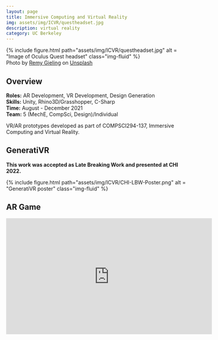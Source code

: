 ```yaml
---
layout: page
title: Immersive Computing and Virtual Reality
img: assets/img/ICVR/questheadset.jpg
description: virtual reality
category: UC Berkeley
---
```

<div class="row">
    <div class="w-50 p-3">
        {% include figure.html path="assets/img/ICVR/questheadset.jpg" alt = "Image of Oculus Quest headset" class="img-fluid" %}
    </div>
</div>
<div class="caption">
    Photo by <a href="https://unsplash.com/es/@gieling?utm_source=unsplash&utm_medium=referral&utm_content=creditCopyText">Remy Gieling</a> on <a href="https://unsplash.com/s/photos/virtual-reality?utm_source=unsplash&utm_medium=referral&utm_content=creditCopyText">Unsplash</a>
</div>

## Overview
**Roles:** AR Development, VR Development, Design Generation  
**Skills:** Unity, Rhino3D/Grasshopper, C-Sharp   
**Time:** August - December 2021  
**Team:** 5 (MechE, CompSci, Design)/Individual   

VR/AR prototypes developed as part of COMPSCI294-137, Immersive Computing and Virtual Reality.

## GeneratiVR
**This work was accepted as Late Breaking Work and presented at CHI 2022.**
<div class="row">
    <div class="col-sm mt-3 mt-md-0">
        {% include figure.html path="assets/img/ICVR/CHI-LBW-Poster.png" alt = "GeneratiVR poster" class="img-fluid" %}
    </div>
</div>

## AR Game
<iframe width="560" height="315" src="https://www.youtube.com/watch?v=rLoPeKM-KjM" frameborder="0" allow="accelerometer; autoplay; clipboard-write; encrypted-media; gyroscope; picture-in-picture" allowfullscreen></iframe>